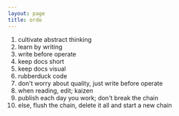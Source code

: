 ```yaml
---
layout: page
title: ordo
---
```

01. cultivate abstract thinking
02. learn by writing
03. write before operate
04. keep docs short
05. keep docs visual
06. rubberduck code
07. don't worry about quality, just write before operate
08. when reading, edit; kaizen
09. publish each day you work; don't break the chain
10. else, flush the chain, delete it all and start a new chain